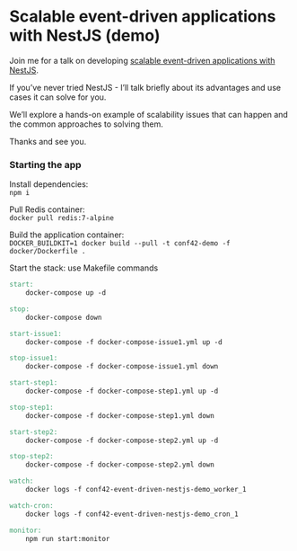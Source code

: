 # Scalable event-driven applications with NestJS (demo)

Join me for a talk on developing [scalable event-driven applications with NestJS](https://www.conf42.com/JavaScript_2022_Dmitry_Khorev_scalable_eventdriven_applications_nestjs).

If you’ve never tried NestJS - I’ll talk briefly about its advantages and use cases it can solve for you.

We’ll explore a hands-on example of scalability issues that can happen and the common approaches to solving them.

Thanks and see you.

### Starting the app

Install dependencies: \
`npm i`

Pull Redis container: \
`docker pull redis:7-alpine`

Build the application container: \
`DOCKER_BUILDKIT=1 docker build --pull -t conf42-demo -f docker/Dockerfile .`

Start the stack: use Makefile commands

```makefile
start:
	docker-compose up -d

stop:
	docker-compose down

start-issue1:
	docker-compose -f docker-compose-issue1.yml up -d

stop-issue1:
	docker-compose -f docker-compose-issue1.yml down

start-step1:
	docker-compose -f docker-compose-step1.yml up -d

stop-step1:
	docker-compose -f docker-compose-step1.yml down

start-step2:
	docker-compose -f docker-compose-step2.yml up -d

stop-step2:
	docker-compose -f docker-compose-step2.yml down

watch:
	docker logs -f conf42-event-driven-nestjs-demo_worker_1

watch-cron:
	docker logs -f conf42-event-driven-nestjs-demo_cron_1

monitor:
	npm run start:monitor
```
